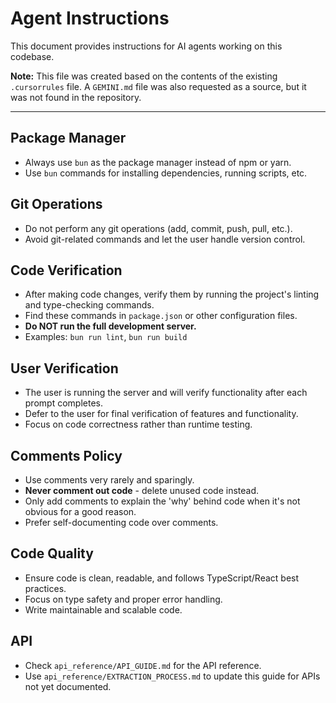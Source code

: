 # Agent Instructions

This document provides instructions for AI agents working on this codebase.

**Note:** This file was created based on the contents of the existing `.cursorrules` file. A `GEMINI.md` file was also requested as a source, but it was not found in the repository.

---

## Package Manager

- Always use `bun` as the package manager instead of npm or yarn.
- Use `bun` commands for installing dependencies, running scripts, etc.

## Git Operations

- Do not perform any git operations (add, commit, push, pull, etc.).
- Avoid git-related commands and let the user handle version control.

## Code Verification

- After making code changes, verify them by running the project's linting and type-checking commands.
- Find these commands in `package.json` or other configuration files.
- **Do NOT run the full development server.**
- Examples: `bun run lint`, `bun run build`

## User Verification

- The user is running the server and will verify functionality after each prompt completes.
- Defer to the user for final verification of features and functionality.
- Focus on code correctness rather than runtime testing.

## Comments Policy

- Use comments very rarely and sparingly.
- **Never comment out code** - delete unused code instead.
- Only add comments to explain the 'why' behind code when it's not obvious for a good reason.
- Prefer self-documenting code over comments.

## Code Quality

- Ensure code is clean, readable, and follows TypeScript/React best practices.
- Focus on type safety and proper error handling.
- Write maintainable and scalable code.

## API

- Check `api_reference/API_GUIDE.md` for the API reference.
- Use `api_reference/EXTRACTION_PROCESS.md` to update this guide for APIs not yet documented.
